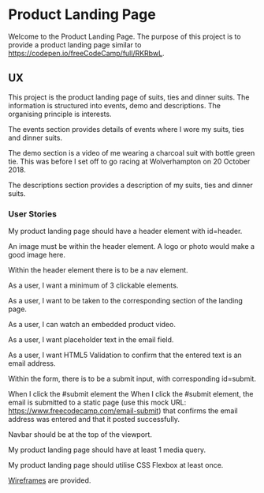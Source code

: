  # Product Landing Page
 
 Welcome to the Product Landing Page.  The purpose of this project is to provide a product landing page similar
 to https://codepen.io/freeCodeCamp/full/RKRbwL.
 
 ## UX
 
 This project is the product landing page of suits, ties and dinner suits.  The information is structured into
 events, demo and descriptions.  The organising principle is interests.
 
 The events section provides details of events where I wore my suits, ties and dinner suits.
 
 The demo section is a video of me wearing a charcoal suit with bottle green tie.  This was before I set off to
 go racing at Wolverhampton on 20 October 2018.
 
 The descriptions section provides a description of my suits, ties and dinner suits.
 
 ### User Stories
 
 My product landing page should have a header element with id=header.
 
 An image must be within the header element.  A logo or photo would make a good image here.
 
 Within the header element there is to be a nav element.
 
 As a user, I want a minimum of 3 clickable elements.
 
 As a user, I want to be taken to the corresponding section of the landing page.
 
 As a user, I can watch an embedded product video.
 
 As a user, I want placeholder text in the email field.
 
 As a user, I want HTML5 Validation to confirm that the entered text is an email address.
 
 Within the form, there is to be a submit input, with corresponding id=submit.
 
 When I click the #submit element the When I click the #submit element, the email is submitted to a static page (use this mock URL: https://www.freecodecamp.com/email-submit) 
 that confirms the email address was entered and that it posted successfully.
 
 Navbar should be at the top of the viewport.
 
 My product landing page should have at least 1 media query.
 
 My product landing page should utilise CSS Flexbox at least once.
 
 [Wireframes](wireframes/product-landing-page.png) are provided.